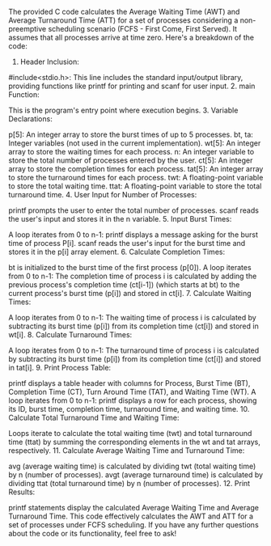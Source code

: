 The provided C code calculates the Average Waiting Time (AWT) and Average Turnaround Time (ATT) for a set of processes considering a non-preemptive scheduling scenario (FCFS - First Come, First Served). It assumes that all processes arrive at time zero. Here's a breakdown of the code:

1. Header Inclusion:

#include<stdio.h>: This line includes the standard input/output library, providing functions like printf for printing and scanf for user input.
2. main Function:

This is the program's entry point where execution begins.
3. Variable Declarations:

p[5]: An integer array to store the burst times of up to 5 processes.
bt, ta: Integer variables (not used in the current implementation).
wt[5]: An integer array to store the waiting times for each process.
n: An integer variable to store the total number of processes entered by the user.
ct[5]: An integer array to store the completion times for each process.
tat[5]: An integer array to store the turnaround times for each process.
twt: A floating-point variable to store the total waiting time.
ttat: A floating-point variable to store the total turnaround time.
4. User Input for Number of Processes:

printf prompts the user to enter the total number of processes.
scanf reads the user's input and stores it in the n variable.
5. Input Burst Times:

A loop iterates from 0 to n-1:
printf displays a message asking for the burst time of process P[i].
scanf reads the user's input for the burst time and stores it in the p[i] array element.
6. Calculate Completion Times:

bt is initialized to the burst time of the first process (p[0]).
A loop iterates from 0 to n-1:
The completion time of process i is calculated by adding the previous process's completion time (ct[i-1]) (which starts at bt) to the current process's burst time (p[i]) and stored in ct[i].
7. Calculate Waiting Times:

A loop iterates from 0 to n-1:
The waiting time of process i is calculated by subtracting its burst time (p[i]) from its completion time (ct[i]) and stored in wt[i].
8. Calculate Turnaround Times:

A loop iterates from 0 to n-1:
The turnaround time of process i is calculated by subtracting its burst time (p[i]) from its completion time (ct[i]) and stored in tat[i].
9. Print Process Table:

printf displays a table header with columns for Process, Burst Time (BT), Completion Time (CT), Turn Around Time (TAT), and Waiting Time (WT).
A loop iterates from 0 to n-1:
printf displays a row for each process, showing its ID, burst time, completion time, turnaround time, and waiting time.
10. Calculate Total Turnaround Time and Waiting Time:

Loops iterate to calculate the total waiting time (twt) and total turnaround time (ttat) by summing the corresponding elements in the wt and tat arrays, respectively.
11. Calculate Average Waiting Time and Turnaround Time:

avg (average waiting time) is calculated by dividing twt (total waiting time) by n (number of processes).
avgt (average turnaround time) is calculated by dividing ttat (total turnaround time) by n (number of processes).
12. Print Results:

printf statements display the calculated Average Waiting Time and Average Turnaround Time.
This code effectively calculates the AWT and ATT for a set of processes under FCFS scheduling. If you have any further questions about the code or its functionality, feel free to ask!